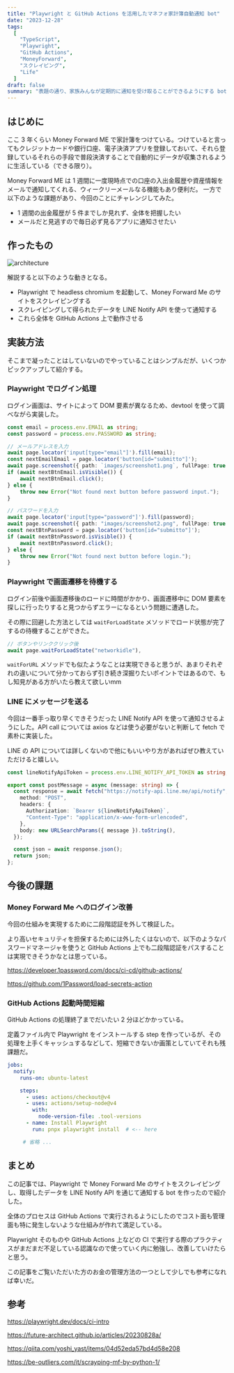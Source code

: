 ```yaml
---
title: "Playwright と GitHub Actions を活用したマネフォ家計簿自動通知 bot"
date: "2023-12-28"
tags:
  [
    "TypeScript",
    "Playwright",
    "GitHub Actions",
    "MoneyForward",
    "スクレイピング",
    "Life"
  ]
draft: false
summary: "表題の通り、家族みんなが定期的に通知を受け取ることができるようにする bot を作ってみた"
---
```


## はじめに

ここ 3 年くらい Money Forward ME で家計簿をつけている。つけていると言ってもクレジットカードや銀行口座、電子決済アプリを登録しておいて、それら登録しているそれらの手段で普段決済することで自動的にデータが収集されるように生活している（できる限り）。

Money Forward ME は 1 週間に一度現時点での口座の入出金履歴や資産情報をメールで通知してくれる、ウィークリーメールなる機能もあり便利だ。
一方で以下のような課題があり、今回のことにチャレンジしてみた。

- 1 週間の出金履歴が 5 件までしか見れず、全体を把握したい
- メールだと見逃すので毎日必ず見るアプリに通知させたい

## 作ったもの

![architecture](https://i.imgur.com/eIeZ53N.webp)

解説すると以下のような動きとなる。

- Playwright で headless chromium を起動して、Money Forward Me のサイトをスクレイピングする
- スクレイピングして得られたデータを LINE Notify API を使って通知する
- これら全体を GitHub Actions 上で動作させる

## 実装方法

そこまで凝ったことはしていないのでやっていることはシンプルだが、いくつかピックアップして紹介する。

### Playwright でログイン処理

ログイン画面は、サイトによって DOM 要素が異なるため、devtool を使って調べながら実装した。

```ts:main.ts showLineNumbers
const email = process.env.EMAIL as string;
const password = process.env.PASSWORD as string;

// メールアドレスを入力
await page.locator('input[type="email"]').fill(email);
const nextEmailEmail = page.locator('button[id="submitto"]');
await page.screenshot({ path: `images/screenshot1.png`, fullPage: true });
if (await nextBtnEmail.isVisible()) {
    await nextBtnEmail.click();
} else {
    throw new Error("Not found next button before password input.");
}

// パスワードを入力
await page.locator('input[type="password"]').fill(password);
await page.screenshot({ path: "images/screenshot2.png", fullPage: true });
const nextBtnPassword = page.locator('button[id="submitto"]');
if (await nextBtnPassword.isVisible()) {
    await nextBtnPassword.click();
} else {
    throw new Error("Not found next button before login.");
}
```

### Playwright で画面遷移を待機する

ログイン前後や画面遷移後のロードに時間がかかり、画面遷移中に DOM 要素を探しに行ったりすると見つからずエラーになるという問題に遭遇した。

その際に回避した方法としては `waitForLoadState` メソッドでロード状態が完了するの待機することができた。

```ts:main.ts showLineNumbers
// ボタンやリンククリック後
await page.waitForLoadState("networkidle"),
```

`waitForURL` メソッドでも似たようなことは実現できると思うが、あまりそれぞれの違いについて分かっておらず引き続き深掘りたいポイントではあるので、もし知見がある方がいたら教えて欲しいmm

### LINE にメッセージを送る

今回は一番手っ取り早くできそうだった LINE Notify API を使って通知させるようにした。API call については axios などは使う必要がないと判断して fetch で素朴に実装した。

LINE の API については詳しくないので他にもいいやり方があればぜひ教えていただけると嬉しい。

```ts:main.ts showLineNumbers
const lineNotifyApiToken = process.env.LINE_NOTIFY_API_TOKEN as string;

export const postMessage = async (message: string) => {
  const response = await fetch("https://notify-api.line.me/api/notify", {
    method: "POST",
    headers: {
      Authorization: `Bearer ${lineNotifyApiToken}`,
      "Content-Type": "application/x-www-form-urlencoded",
    },
    body: new URLSearchParams({ message }).toString(),
  });

  const json = await response.json();
  return json;
};
```

## 今後の課題

### Money Forward Me へのログイン改善

今回の仕組みを実現するために二段階認証を外して検証した。

より高いセキュリティを担保するためには外したくはないので、以下のようなパスワードマネージャを使うと GitHub Actions 上でも二段階認証をパスすることは実現できそうかなとは思っている。

https://developer.1password.com/docs/ci-cd/github-actions/

https://github.com/1Password/load-secrets-action

### GitHub Actions 起動時間短縮

GitHub Actions の処理終了までだいたい 2 分ほどかかっている。

定義ファイル内で Playwright をインストールする step を作っているが、その処理を上手くキャッシュするなどして、短縮できないか画策としていてそれも残課題だ。

```yaml:main.yaml showLineNumbers
jobs:
  notify:
    runs-on: ubuntu-latest

    steps:
      - uses: actions/checkout@v4
      - uses: actions/setup-node@v4
        with:
          node-version-file: .tool-versions
      - name: Install Playwright
        run: pnpx playwright install  # <-- here

     # 省略 ...
```

## まとめ

この記事では、Playwright で Money Forward Me のサイトをスクレイピングし、取得したデータを LINE Notify API を通じて通知する bot を作ったので紹介した。

全体のプロセスは GitHub Actions で実行されるようにしたのでコスト面も管理面も特に発生しないような仕組みが作れて満足している。

Playwright そのものや GitHub Actions 上などの CI で実行する際のプラクティスがまだまだ不足している認識なので使っていく内に勉強し、改善していけたらと思う。

この記事をご覧いただいた方のお金の管理方法の一つとして少しでも参考になれば幸いだ。

## 参考

https://playwright.dev/docs/ci-intro

https://future-architect.github.io/articles/20230828a/

https://qiita.com/yoshi_yast/items/04d52eda57bd4d58e208

https://be-outliers.com/it/scrayping-mf-by-python-1/

[^1]: waitForNavigation - ref. https://playwright.dev/docs/api/class-frame#frame-wait-for-navigation
